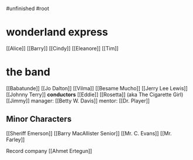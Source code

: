 #unfinished #root 

# wonderland express
[[Alice]]
[[Barry]]
[[Cindy]]
[[Eleanore]]
[[Tim]]
# the band
[[Babatunde]]
[[Jo Dalton]]
[[Vilma]]
[[Besame Mucho]]
[[Jerry Lee Lewis]]
[[Johnny Terry]]
**conductors**
[[Eddie]]
[[Rosetta]] (aka The Cigarette Girl)
[[Jimmy]]
manager: [[Betty W. Davis]]
mentor: [[Dr. Player]]
## Minor Characters
[[Sheriff Emerson]]
[[Barry MacAllister Senior]]
[[Mr. C. Evans]]
[[Mr. Farley]]

Record company
[[Ahmet Ertegun]]

